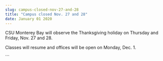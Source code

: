 ```yaml
---
slug: campus-closed-nov-27-and-28
title: "Campus closed Nov. 27 and 28"
date: January 01 2020
---
```


 
<p>
  CSU Monterey Bay will observe the Thanksgiving holiday on Thursday and Friday,
  Nov. 27 and 28.
</p>
<p>Classes will resume and offices will be open on Monday, Dec. 1.</p>
```

